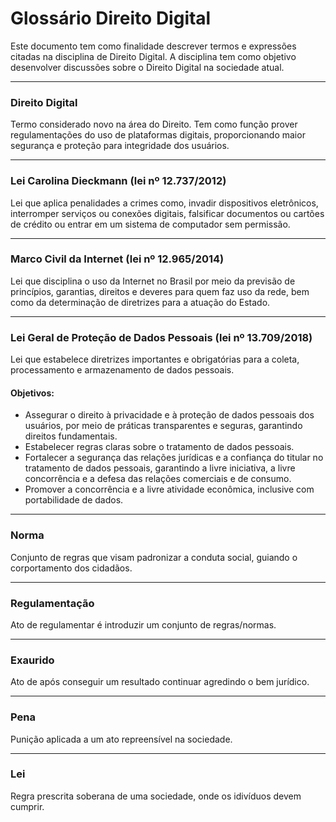 # Glossário Direito Digital

Este documento tem como finalidade descrever termos e expressões citadas na disciplina de Direito Digital. A disciplina tem como objetivo desenvolver discussões sobre o Direito Digital na sociedade atual.
***
### Direito Digital
Termo considerado novo na área do Direito. Tem como função prover regulamentações do uso de plataformas digitais, proporcionando maior segurança e proteção para integridade dos usuários.
***
 ### Lei Carolina Dieckmann (lei nº 12.737/2012)
Lei que aplica penalidades a crimes como, invadir dispositivos eletrônicos, interromper serviços ou conexões digitais, falsificar documentos ou cartões de crédito ou entrar em um sistema de computador sem permissão.
***
### Marco Civil da Internet (lei nº 12.965/2014)
Lei que disciplina o uso da Internet no Brasil por meio da previsão de princípios, garantias, direitos e deveres para quem faz uso da rede, bem como da determinação de diretrizes para a atuação do Estado.
***
### Lei Geral de Proteção de Dados Pessoais (lei nº 13.709/2018)
 Lei que estabelece diretrizes importantes e obrigatórias para a coleta, processamento e armazenamento de dados pessoais.

 #### Objetivos:
 * Assegurar o direito à privacidade e à proteção de dados pessoais dos usuários, por meio de práticas transparentes e seguras, garantindo direitos fundamentais.
 * Estabelecer regras claras sobre o tratamento de dados pessoais.
 * Fortalecer a segurança das relações jurídicas e a confiança do titular no tratamento de dados pessoais, garantindo a livre iniciativa, a livre concorrência e a defesa das relações comerciais e de consumo.
 * Promover a concorrência e a livre atividade econômica, inclusive com portabilidade de dados.
***
### Norma
Conjunto de regras que visam padronizar a conduta social, guiando o corportamento dos cidadãos.
***
### Regulamentação
Ato de regulamentar é introduzir um conjunto de regras/normas.
***
### Exaurido
Ato de após conseguir um resultado continuar agredindo o bem jurídico.
***
### Pena
Punição aplicada a um ato repreensível na sociedade.
***
### Lei
Regra prescrita soberana de uma sociedade, onde os idivíduos devem cumprir.
